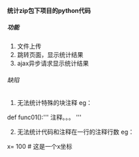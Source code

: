 #### 统计zip包下项目的python代码

##### 功能
1. 文件上传
2. 跳转页面，显示统计结果
3. ajax异步请求显示统计结果

###### 缺陷
1. 无法统计特殊的块注释
eg：

def func01():'''
    注释。。。
    '''

2. 无法统计代码和注释在一行的注释行数
eg：

x= 100  # 这是一个x坐标